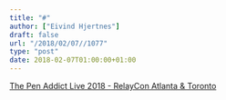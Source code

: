 ```yaml
---
title: "#"
author: ["Eivind Hjertnes"]
draft: false
url: "/2018/02/07//1077"
type: "post"
date: 2018-02-07T01:00:00+01:00
---
```


[The
Pen Addict Live 2018 - RelayCon Atlanta & Toronto](https://www.kickstarter.com/projects/637878316/the-pen-addict-live-2018-relaycon-atlanta-and-toro?ref=hero%5Fthanks)
